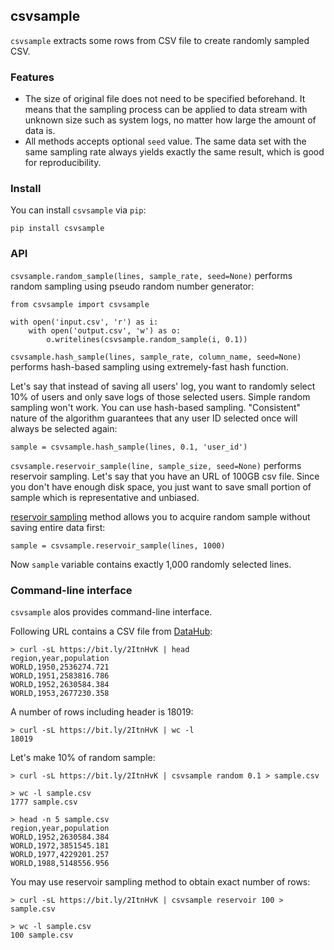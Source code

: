 ## csvsample

``csvsample`` extracts some rows from CSV file to create randomly sampled CSV.

### Features

*   The size of original file does not need to be specified beforehand.
    It means that the sampling process can be applied to data stream with
    unknown size such as system logs, no matter how large the amount of data
    is.
*   All methods accepts optional ``seed`` value. The same data set with the
    same sampling rate always yields exactly the same result, which is good
    for reproducibility.


### Install

You can install ``csvsample`` via ``pip``:

    pip install csvsample


### API

``csvsample.random_sample(lines, sample_rate, seed=None)`` performs random
sampling using pseudo random number generator:

    from csvsample import csvsample

    with open('input.csv', 'r') as i:
        with open('output.csv', 'w') as o:
            o.writelines(csvsample.random_sample(i, 0.1))

``csvsample.hash_sample(lines, sample_rate, column_name, seed=None)`` performs
hash-based sampling using extremely-fast hash function.

Let's say that instead of saving all users' log, you want to randomly select
10% of users and only save logs of those selected users. Simple random sampling
won't work. You can use hash-based sampling. "Consistent" nature of the
algorithm guarantees that any user ID selected once will always be selected
again:

    sample = csvsample.hash_sample(lines, 0.1, 'user_id')

``csvsample.reservoir_sample(line, sample_size, seed=None)`` performs reservoir
sampling. Let's say that you have an URL of 100GB csv file. Since you don't
have enough disk space, you just want to save small portion of sample which is
representative and unbiased.

[reservoir sampling](https://en.wikipedia.org/wiki/Reservoir_sampling) method
allows you to acquire random sample without saving entire data first:

    sample = csvsample.reservoir_sample(lines, 1000)

Now ``sample`` variable contains exactly 1,000 randomly selected lines.


### Command-line interface

``csvsample`` alos provides command-line interface.

Following URL contains a CSV file from [DataHub](https://datahub.io/):

    > curl -sL https://bit.ly/2ItnHvK | head
    region,year,population
    WORLD,1950,2536274.721
    WORLD,1951,2583816.786
    WORLD,1952,2630584.384
    WORLD,1953,2677230.358

A number of rows including header is 18019:

    > curl -sL https://bit.ly/2ItnHvK | wc -l
    18019

Let's make 10% of random sample:

    > curl -sL https://bit.ly/2ItnHvK | csvsample random 0.1 > sample.csv

    > wc -l sample.csv
    1777 sample.csv

    > head -n 5 sample.csv
    region,year,population
    WORLD,1952,2630584.384
    WORLD,1972,3851545.181
    WORLD,1977,4229201.257
    WORLD,1988,5148556.956

You may use reservoir sampling method to obtain exact number of rows:

    > curl -sL https://bit.ly/2ItnHvK | csvsample reservoir 100 > sample.csv
    
    > wc -l sample.csv
    100 sample.csv
